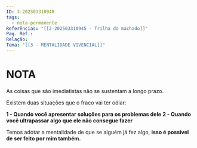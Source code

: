 ```yaml
---
ID: 3-202503310948
tags:
  - nota-permanente
Referências: "[[2-202503310945 - Trilha do machado]]"
Pag. Ref.: 
Relação: 
Tema: "[[3 - MENTALIDADE VIVENCIAL]]"
---
```

# NOTA 

As coisas que são imediatistas não se sustentam a longo prazo.

Existem duas situações que o fraco vai ter odiar:

**1 - Quando você apresentar soluções para os problemas dele**
**2 - Quando você ultrapassar algo que ele não consegue fazer**

Temos adotar a mentalidade de que se alguém já fez algo, **isso é possível de ser feito por mim também.**


